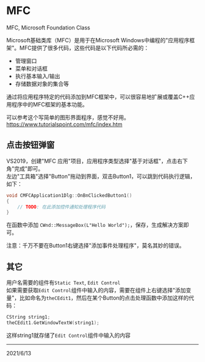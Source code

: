 # MFC

MFC, Microsoft Foundation Class  

Microsoft基础类库（MFC）是用于在Microsoft Windows中编程的"应用程序框架"。MFC提供了很多代码，这些代码是以下代码所必需的：  
- 管理窗口
- 菜单和对话框
- 执行基本输入/输出
- 存储数据对象的集合等

通过将应用程序特定的代码添加到MFC框架中，可以很容易地扩展或覆盖C++应用程序中的MFC框架的基本功能。  

可以参考这个写简单的图形界面程序，感觉不好用。  
https://www.tutorialspoint.com/mfc/index.htm  


## 点击按钮弹窗

VS2019，创建"MFC 应用"项目，应用程序类型选择"基于对话框"，点击右下角"完成"即可。  
左边"工具箱"选择"Button"拖动到界面，双击Button1，可以跳到代码执行逻辑，如下：  
```cpp
void CMFCApplication1Dlg::OnBnClickedButton1()
{
	// TODO: 在此添加控件通知处理程序代码
}
```
在函数中添加 `CWnd::MessageBox(L"Hello World");`，保存，生成解决方案即可。  

注意：千万不要在Button1右键选择"添加事件处理程序"，莫名其妙的错误。  


## 其它
用户名需要的组件有`Static Text`, `Edit Control`  
如果需要获取`Edit Control`组件中输入的内容，需要在组件上右键选择"添加变量"，比如命名为`theCEdit1`，然后在某个Button的点击处理函数中添加这样的代码：  
```cpp
CString string1;
theCEdit1.GetWindowTextW(string1);
```
这样string1就存储了`Edit Control`组件中输入的内容  


---
2021/6/13  
